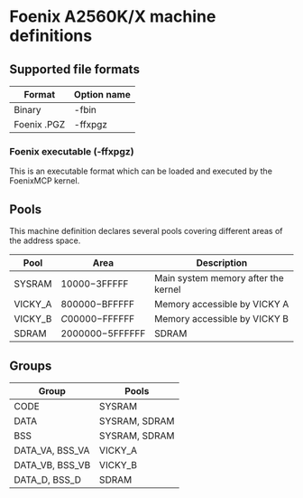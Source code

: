 # Foenix A2560K/X machine definitions

## Supported file formats
| Format | Option name |
|---|---|
| Binary | -fbin |
| Foenix .PGZ | -ffxpgz |

### Foenix executable (-ffxpgz)

This is an executable format which can be loaded and executed by the FoenixMCP kernel.

## Pools
This machine definition declares several pools covering different areas of the address space.

| Pool | Area | Description |
|---|---|---|
| SYSRAM | $10000-$3FFFFF | Main system memory after the kernel |
| VICKY_A | $800000-$BFFFFF | Memory accessible by VICKY A |
| VICKY_B | $C00000-$FFFFFF | Memory accessible by VICKY B |
| SDRAM | $2000000-$5FFFFFF | SDRAM |

## Groups

| Group | Pools |
|---|---|
| CODE | SYSRAM |
| DATA | SYSRAM, SDRAM |
| BSS | SYSRAM, SDRAM |
| DATA_VA, BSS_VA | VICKY_A |
| DATA_VB, BSS_VB | VICKY_B |
| DATA_D, BSS_D | SDRAM |
